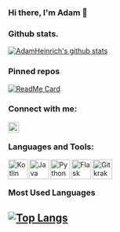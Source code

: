 ### Hi there, I'm Adam 👋


### Github stats.

[![AdamHeinrich's github stats](https://github-readme-stats.vercel.app/api?username=adameksopot&theme=great-gatsby&show_icons=true)](https://github.com/adameksopot)

### Pinned repos

[![ReadMe Card](https://github-readme-stats.vercel.app/api/pin/?username=adameksopot&repo=VoiceEmotions&theme=great-gatsby&show_icons=true)](https://github.com/adameksopot/VoiceEmotions)

### Connect with me:

[<img align="left" alt="AdamHeinrich | LinkedIn" width="22px" src="https://cdn.jsdelivr.net/npm/simple-icons@v3/icons/linkedin.svg" />][linkedin]

<br />

### Languages and Tools:
<img align="left" alt="Kotlin" width="40px" src="https://user-images.githubusercontent.com/58732951/123423005-48b19700-d5bf-11eb-8701-df541d40f255.png" />
<img align="left" alt="Java" width="40px" src="https://user-images.githubusercontent.com/58732951/123422203-24a18600-d5be-11eb-93d0-cfbd687e3f54.png" />
<img align="left" alt="Python" width="40px" src="https://user-images.githubusercontent.com/58732951/123422737-e9ec1d80-d5be-11eb-964f-4277934035fa.png" />
<img align="left" alt="Flask" width="40px" src="https://user-images.githubusercontent.com/58732951/123423954-7b0fc400-d5c0-11eb-9dc1-32002172261f.png"/>
<img align="left" alt="Gitkraken" width="40x" src="https://user-images.githubusercontent.com/58732951/123424172-c924c780-d5c0-11eb-9e94-c6810d28ff45.png" />

<br />
<br />



### Most Used Languages

[![Top Langs](https://github-readme-stats.vercel.app/api/top-langs/?username=adameksopot&theme=great-gatsby&show_icons=true)](https://github.com/adameksopot)
---

[linkedin]: https://www.linkedin.com/in/adam-heinrich-89034413b/
